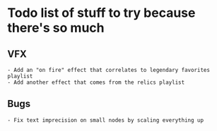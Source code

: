 # Todo list of stuff to try because there's so much

## VFX
    - Add an "on fire" effect that correlates to legendary favorites playlist
    - Add another effect that comes from the relics playlist


## Bugs
    - Fix text imprecision on small nodes by scaling everything up